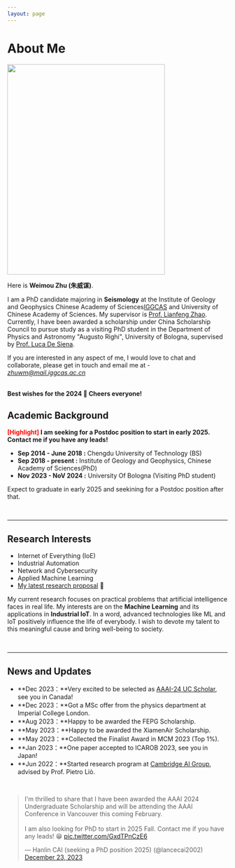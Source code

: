 ```yaml
---
layout: page
---
```


# About Me

<img src="https://caihanlin.com/caihanlin.jpg" class="floatpic" width="360" height="480">

Here is **Weimou Zhu (朱威谋)**.

I am a PhD candidate majoring in **Seismology** at the Institute of Geology and Geophysics Chinese Academy of Sciences[IGGCAS](http://english.igg.cas.cn/) and University of Chinese Academy of Sciences. My supervisor is [Prof. Lianfeng Zhao](https://www.researchgate.net/profile/Lianfeng-Zhao). Currently, I have been awarded a scholarship under China Scholarship Council to pursue study as a visiting PhD student in the Department of Physics and Astronomy "Augusto Righi", University of Bologna, supervised by [Prof. Luca De Siena](https://www.unibo.it/sitoweb/luca.desiena2/en).

If you are interested in any aspect of me, I would love to chat and collaborate, please get in touch and email me at - *zhuwm@mail.iggcas.ac.cn*

<br>**Best wishes for the 2024 🎊 Cheers everyone!**

## Academic Background

**<font color='red'>[Highlight]</font> I am seeking for a Postdoc position to start in early 2025. Contact me if you have any leads!**

- **Sep 2014 - June 2018 :** Chengdu University of Technology (BS)
- **Sep 2018 - present :** Institute of Geology and Geophysics, Chinese Academy of Sciences(PhD)
- **Nov 2023 - NoV 2024 :** University Of Bologna (Visiting PhD student)

Expect to graduate in early 2025 and seekining for a Postdoc position after that.

<br>

---

## Research Interests

- Internet of Everything (IoE)
- Industrial Automation
- Network and Cybersecurity
- Applied Machine Learning
- [My latest research proposal](https://caihanlin.com/file/proposal-2023.pdf) 🔗

My current research focuses on practical problems that artificial intelligence faces in real life. My interests are on the **Machine Learning** and its applications in **Industrial IoT**. In a word, advanced technologies like ML and IoT positively influence the life of everybody.  I wish to devote my talent to this meaningful cause and bring well-being to society.

<br>

---

## News and Updates

- **Dec 2023：**Very excited to be selected as [AAAI-24 UC Scholar](https://aaai-uc.github.io/), see you in Canada!
- **Dec 2023：**Got a MSc offer from the physics department at Imperial College London.
- **Aug 2023：**Happy to be awarded the FEPG Scholarship.
- **May 2023：**Happy to be awarded the XiamenAir Scholarship.
- **May 2023：**Collected the Finalist Award in MCM 2023 (Top 1%).
- **Jan 2023：**One paper accepted to ICAROB 2023, see you in Japan!
- **Jun 2022：**Started research program at [Cambridge AI Group](https://www.cl.cam.ac.uk/research/ai/), advised by Prof. Pietro Liò.

<br>

<blockquote class="twitter-tweet"><p lang="en" dir="ltr">I&#39;m thrilled to share that I have been awarded the AAAI 2024 Undergraduate Scholarship and will be attending the AAAI Conference in Vancouver this coming February.<br><br>I am also looking for PhD to start in 2025 Fall. Contact me if you have any leads! 😁 <a href="https://t.co/GxdTPnCzE6">pic.twitter.com/GxdTPnCzE6</a></p>&mdash; Hanlin CAI (seeking a PhD position 2025) (@lancecai2002) <a href="https://twitter.com/lancecai2002/status/1738533328490463639?ref_src=twsrc%5Etfw">December 23, 2023</a></blockquote> <script async src="https://platform.twitter.com/widgets.js" charset="utf-8"></script>
